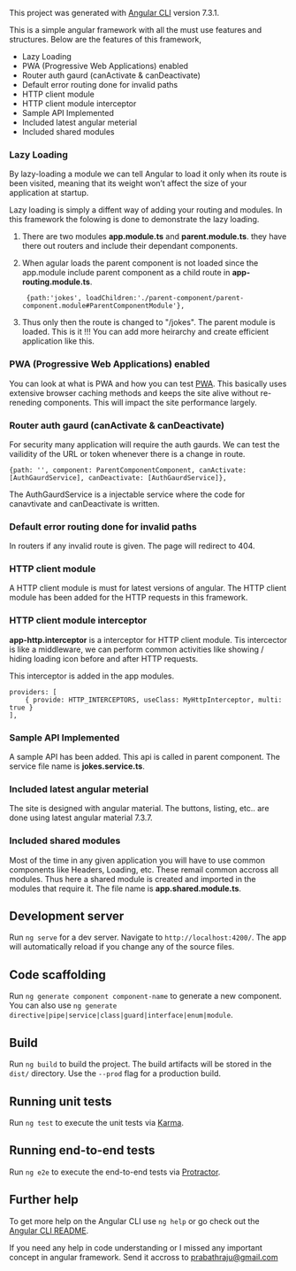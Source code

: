 This project was generated with [Angular CLI](https://github.com/angular/angular-cli) version 7.3.1.

This is a simple angular framework with all the must use features and structures. Below are the features of this framework,

  - Lazy Loading
  - PWA (Progressive Web Applications) enabled
  - Router auth gaurd (canActivate & canDeactivate)
  - Default error routing done for invalid paths
  - HTTP client module
  - HTTP client module interceptor
  - Sample API Implemented
  - Included latest angular meterial
  - Included shared modules

### Lazy Loading

By lazy-loading a module we can tell Angular to load it only when its route is been visited, meaning that its weight won’t affect the size of your application at startup.

Lazy loading is simply a diffent way of adding your routing and modules. In this framework the folowing is done to demonstrate the lazy loading.

1. There are two modules **app.module.ts** and **parent.module.ts**. they have there out routers and include their dependant components.
2. When agular loads the parent component is not loaded since the app.module include parent component as a child route in **app-routing.module.ts**.

        {path:'jokes', loadChildren:'./parent-component/parent-component.module#ParentComponentModule'},
    
3. Thus only then the route is changed to "/jokes". The parent module is loaded. This is it !!! You can add more heirarchy and create efficient application like this.

### PWA (Progressive Web Applications) enabled

You can look at what is PWA and how you can test [PWA]. This basically uses extensive browser caching methods and keeps the site alive without re-reneding components. This will impact the site performance largely.

### Router auth gaurd (canActivate & canDeactivate)

For security many application will require the auth gaurds. We can test the vailidity of the URL or token whenever there is a change in route.

    {path: '', component: ParentComponentComponent, canActivate: [AuthGaurdService], canDeactivate: [AuthGaurdService]},

The AuthGaurdService is a injectable service where the code for canavtivate and canDeactivate is written.

### Default error routing done for invalid paths

In routers if any invalid route is given. The page will redirect to 404.

### HTTP client module

A HTTP client module is must for latest versions of angular. The HTTP client module has been added for the HTTP requests in this framework.

### HTTP client module interceptor

**app-http.interceptor** is a interceptor for HTTP client module. Tis intercector is like a middleware, we can perform common activities like showing / hiding loading icon before and after HTTP requests.

This interceptor is added in the app modules.

    providers: [
        { provide: HTTP_INTERCEPTORS, useClass: MyHttpInterceptor, multi: true }
    ],

### Sample API Implemented

A sample API has been added. This api is called in parent component. The service file name is **jokes.service.ts**.

### Included latest angular meterial

The site is designed with angular material. The buttons, listing, etc.. are done using latest angular material 7.3.7.

### Included shared modules

Most of the time in any given application you will have to use common components like Headers, Loading, etc. These remail common accross all modules. Thus here a shared module is created and imported in the modules that require it. The file name is **app.shared.module.ts**.






## Development server

Run `ng serve` for a dev server. Navigate to `http://localhost:4200/`. The app will automatically reload if you change any of the source files.

## Code scaffolding

Run `ng generate component component-name` to generate a new component. You can also use `ng generate directive|pipe|service|class|guard|interface|enum|module`.

## Build

Run `ng build` to build the project. The build artifacts will be stored in the `dist/` directory. Use the `--prod` flag for a production build.

## Running unit tests

Run `ng test` to execute the unit tests via [Karma](https://karma-runner.github.io).

## Running end-to-end tests

Run `ng e2e` to execute the end-to-end tests via [Protractor](http://www.protractortest.org/).

## Further help

To get more help on the Angular CLI use `ng help` or go check out the [Angular CLI README](https://github.com/angular/angular-cli/blob/master/README.md).

If you need any help in code understanding or I missed any important concept in angular framework. Send it accross to [prabathraju@gmail.com]



[prabathraju@gmail.com]: prabathraju@gmail.com

[PWA]: https://dzone.com/articles/developing-pwa-using-angular-7